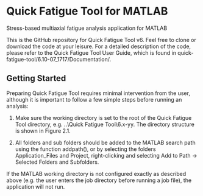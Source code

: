 # Quick Fatigue Tool for MATLAB
Stress-based multiaxial fatigue analysis application for MATLAB

This is the GitHub repository for Quick Fatigue Tool v6. Feel free to clone or download the code at your leisure. For a detailed description of the code, please refer to the Quick Fatigue Tool User Guide, which is found in                                         quick-fatigue-tool/6.10-07_1717/Documentation/.

## Getting Started
Preparing Quick Fatigue Tool requires minimal intervention from the user, although it is important to follow a few simple steps before running an analysis:

1. Make sure the working directory is set to the root of the Quick Fatigue Tool directory, e.g. \..\Quick Fatigue Tool\6.x-yy. The directory structure is shown in Figure 2.1.

2. All folders and sub folders should be added to the MATLAB search path using the function addpath(), or by selecting the folders Application_Files and Project, right-clicking and selecting Add to Path → Selected Folders and Subfolders.

If the MATLAB working directory is not configured exactly as described above (e.g. the user enters the job directory before running a job file), the application will not run.
